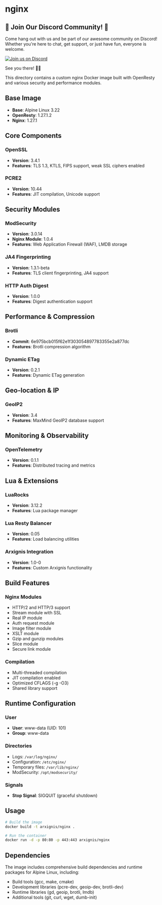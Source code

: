 # nginx

## 🎉 Join Our Discord Community! 🎉

Come hang out with us and be part of our awesome community on Discord! Whether you're here to chat, get support, or just have fun, everyone is welcome.

[![Join us on Discord](https://img.shields.io/badge/Join%20Us%20on-Discord-5865F2?logo=discord&logoColor=white)](https://discord.gg/jzsW5Q6s9q)

See you there! 💬✨

This directory contains a custom nginx Docker image built with OpenResty and various security and performance modules.

## Base Image
- **Base**: Alpine Linux 3.22
- **OpenResty**: 1.27.1.2
- **Nginx**: 1.27.1

## Core Components

### OpenSSL
- **Version**: 3.4.1
- **Features**: TLS 1.3, KTLS, FIPS support, weak SSL ciphers enabled

### PCRE2
- **Version**: 10.44
- **Features**: JIT compilation, Unicode support

## Security Modules

### ModSecurity
- **Version**: 3.0.14
- **Nginx Module**: 1.0.4
- **Features**: Web Application Firewall (WAF), LMDB storage

### JA4 Fingerprinting
- **Version**: 1.3.1-beta
- **Features**: TLS client fingerprinting, JA4 support

### HTTP Auth Digest
- **Version**: 1.0.0
- **Features**: Digest authentication support

## Performance & Compression

### Brotli
- **Commit**: 6e975bcb015f62e1f303054897783355e2a877dc
- **Features**: Brotli compression algorithm

### Dynamic ETag
- **Version**: 0.2.1
- **Features**: Dynamic ETag generation

## Geo-location & IP

### GeoIP2
- **Version**: 3.4
- **Features**: MaxMind GeoIP2 database support

## Monitoring & Observability

### OpenTelemetry
- **Version**: 0.1.1
- **Features**: Distributed tracing and metrics

## Lua & Extensions

### LuaRocks
- **Version**: 3.12.2
- **Features**: Lua package manager

### Lua Resty Balancer
- **Version**: 0.05
- **Features**: Load balancing utilities

### Arxignis Integration
- **Version**: 1.0-0
- **Features**: Custom Arxignis functionality

## Build Features

### Nginx Modules
- HTTP/2 and HTTP/3 support
- Stream module with SSL
- Real IP module
- Auth request module
- Image filter module
- XSLT module
- Gzip and gunzip modules
- Slice module
- Secure link module

### Compilation
- Multi-threaded compilation
- JIT compilation enabled
- Optimized CFLAGS (-g -O3)
- Shared library support

## Runtime Configuration

### User
- **User**: www-data (UID: 101)
- **Group**: www-data

### Directories
- Logs: `/var/log/nginx/`
- Configuration: `/etc/nginx/`
- Temporary files: `/var/lib/nginx/`
- ModSecurity: `/opt/modsecurity/`

### Signals
- **Stop Signal**: SIGQUIT (graceful shutdown)

## Usage

```bash
# Build the image
docker build -t arxignis/nginx .

# Run the container
docker run -d -p 80:80 -p 443:443 arxignis/nginx
```

## Dependencies

The image includes comprehensive build dependencies and runtime packages for Alpine Linux, including:
- Build tools (gcc, make, cmake)
- Development libraries (pcre-dev, geoip-dev, brotli-dev)
- Runtime libraries (gd, geoip, brotli, lmdb)
- Additional tools (git, curl, wget, dumb-init)
